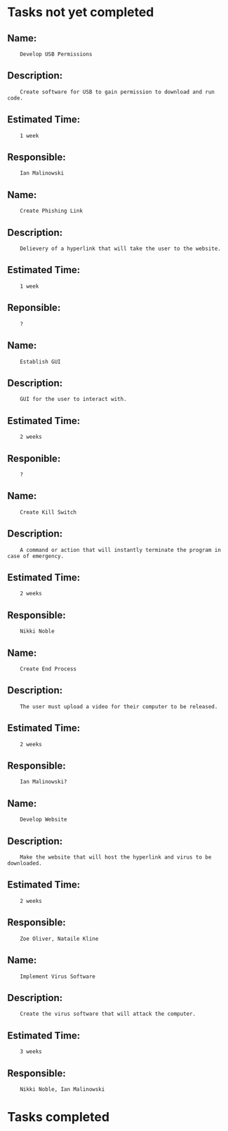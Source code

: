 # Tasks not yet completed 
## Name:
		Develop USB Permissions
## Description:
		Create software for USB to gain permission to download and run code.
## Estimated Time:
		1 week
## Responsible:
		Ian Malinowski

## Name:
		Create Phishing Link
## Description:
		Delievery of a hyperlink that will take the user to the website.
## Estimated Time:
		1 week
## Reponsible:
		?

## Name:
		Establish GUI
## Description:
		GUI for the user to interact with.
## Estimated Time:
		2 weeks
## Responible:
		?

## Name:
		Create Kill Switch
## Description:
		A command or action that will instantly terminate the program in case of emergency.
## Estimated Time:
		2 weeks
## Responsible:
		Nikki Noble

## Name:
		Create End Process
## Description:
		The user must upload a video for their computer to be released. 
## Estimated Time:
		2 weeks
## Responsible:
		Ian Malinowski?

## Name:
		Develop Website 
## Description:
		Make the website that will host the hyperlink and virus to be downloaded.
## Estimated Time:
		2 weeks
## Responsible:
		Zoe Oliver, Nataile Kline

## Name: 
		Implement Virus Software
## Description:
		Create the virus software that will attack the computer.
## Estimated Time:
		3 weeks
## Responsible:
		Nikki Noble, Ian Malinowski

# Tasks completed 
